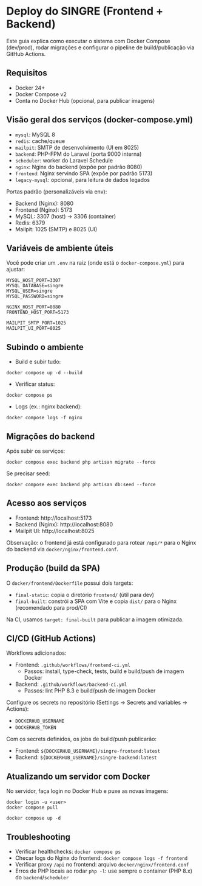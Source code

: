 # Deploy do SINGRE (Frontend + Backend)

Este guia explica como executar o sistema com Docker Compose (dev/prod), rodar migrações e configurar o pipeline de build/publicação via GitHub Actions.

## Requisitos
- Docker 24+
- Docker Compose v2
- Conta no Docker Hub (opcional, para publicar imagens)

## Visão geral dos serviços (docker-compose.yml)
- `mysql`: MySQL 8
- `redis`: cache/queue
- `mailpit`: SMTP de desenvolvimento (UI em 8025)
- `backend`: PHP-FPM do Laravel (porta 9000 interna)
- `scheduler`: worker do Laravel Schedule
- `nginx`: Nginx do backend (expõe por padrão 8080)
- `frontend`: Nginx servindo SPA (expõe por padrão 5173)
- `legacy-mysql`: opcional, para leitura de dados legados

Portas padrão (personalizáveis via env):
- Backend (Nginx): 8080
- Frontend (Nginx): 5173
- MySQL: 3307 (host) -> 3306 (container)
- Redis: 6379
- Mailpit: 1025 (SMTP) e 8025 (UI)

## Variáveis de ambiente úteis
Você pode criar um `.env` na raiz (onde está o `docker-compose.yml`) para ajustar:

```
MYSQL_HOST_PORT=3307
MYSQL_DATABASE=singre
MYSQL_USER=singre
MYSQL_PASSWORD=singre

NGINX_HOST_PORT=8080
FRONTEND_HOST_PORT=5173

MAILPIT_SMTP_PORT=1025
MAILPIT_UI_PORT=8025
```

## Subindo o ambiente

- Build e subir tudo:
```
docker compose up -d --build
```

- Verificar status:
```
docker compose ps
```

- Logs (ex.: nginx backend):
```
docker compose logs -f nginx
```

## Migrações do backend
Após subir os serviços:
```
docker compose exec backend php artisan migrate --force
```
Se precisar seed:
```
docker compose exec backend php artisan db:seed --force
```

## Acesso aos serviços
- Frontend: http://localhost:5173
- Backend (Nginx): http://localhost:8080
- Mailpit UI: http://localhost:8025

Observação: o frontend já está configurado para rotear `/api/*` para o Nginx do backend via `docker/nginx/frontend.conf`.

## Produção (build da SPA)
O `docker/frontend/Dockerfile` possui dois targets:
- `final-static`: copia o diretório `frontend/` (útil para dev)
- `final-built`: constrói a SPA com Vite e copia `dist/` para o Nginx (recomendado para prod/CI)

Na CI, usamos `target: final-built` para publicar a imagem otimizada.

## CI/CD (GitHub Actions)
Workflows adicionados:
- Frontend: `.github/workflows/frontend-ci.yml`
  - Passos: install, type-check, tests, build e build/push de imagem Docker
- Backend: `.github/workflows/backend-ci.yml`
  - Passos: lint PHP 8.3 e build/push de imagem Docker

Configure os secrets no repositório (Settings → Secrets and variables → Actions):
- `DOCKERHUB_USERNAME`
- `DOCKERHUB_TOKEN`

Com os secrets definidos, os jobs de build/push publicarão:
- Frontend: `${DOCKERHUB_USERNAME}/singre-frontend:latest`
- Backend: `${DOCKERHUB_USERNAME}/singre-backend:latest`

## Atualizando um servidor com Docker
No servidor, faça login no Docker Hub e puxe as novas imagens:
```
docker login -u <user>
docker compose pull

docker compose up -d
```

## Troubleshooting
- Verificar healthchecks: `docker compose ps`
- Checar logs do Nginx do frontend: `docker compose logs -f frontend`
- Verificar proxy `/api` no frontend: arquivo `docker/nginx/frontend.conf`
- Erros de PHP locais ao rodar `php -l`: use sempre o container (PHP 8.x) do `backend`/`scheduler`
